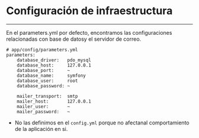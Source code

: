 # Configuración de infraestructura
---------------------------

En el parameters.yml por defecto, encontramos las configuraciones relacionadas con base de datosy el servidor de correo.

    # app/config/parameters.yml
    parameters:
        database_driver:   pdo_mysql
        database_host:     127.0.0.1
        database_port:     ~
        database_name:     symfony
        database_user:     root
        database_password: ~

        mailer_transport:  smtp
        mailer_host:       127.0.0.1
        mailer_user:       ~
        mailer_password:   ~

* No las definimos en el `config.yml` porque no afectanal comportamiento de la aplicación en si.